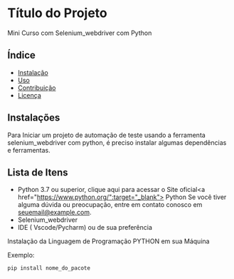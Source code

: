 # Título do Projeto
Mini Curso com Selenium_webdriver com Python

## Índice

- [Instalação](#instalação)
- [Uso](#uso)
- [Contribuição](#contribuição)
- [Licença](#licença)

## Instalações

Para Iniciar um projeto de automação de teste usando a ferramenta selenium_webdriver com python, é preciso instalar algumas dependências e ferramentas.

## Lista de Itens
- Python 3.7 ou superior, clique aqui para acessar o  Site oficial<a href="https://www.python.org/":target="_blank"> Python</a>
Se você tiver alguma dúvida ou preocupação, entre em contato conosco em <a href="mailto:seuemail@example.com" target="_blank">seuemail@example.com</a>.
- Selenium_webdriver
- IDE ( Vscode/Pycharm)  ou de sua preferência


Instalação da Linguagem de Programação PYTHON em sua Máquina


Exemplo:
```bash
pip install nome_do_pacote
